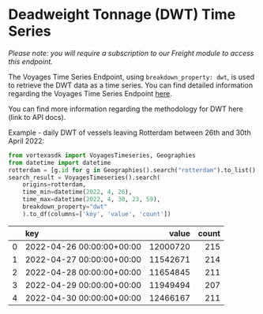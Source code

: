 # Deadweight Tonnage (DWT) Time Series

_Please note: you will require a subscription to our Freight module to access this endpoint._

The Voyages Time Series Endpoint, using `breakdown_property: dwt`, is used to retrieve the DWT data as a time series. You can find detailed information regarding the Voyages Time Series Endpoint [here](/endpoints/voyages_timeseries).

You can find more information regarding the methodology for DWT here (link to API docs).

Example - daily DWT of vessels leaving Rotterdam between 26th and 30th April 2022:

```python
from vortexasdk import VoyagesTimeseries, Geographies
from datetime import datetime
rotterdam = [g.id for g in Geographies().search("rotterdam").to_list() if "port" in g.layer]
search_result = VoyagesTimeseries().search(
    origins=rotterdam,
    time_min=datetime(2022, 4, 26),
    time_max=datetime(2022, 4, 30, 23, 59),
    breakdown_property="dwt"
    ).to_df(columns=['key', 'value', 'count'])

```

|     | key                       |    value | count |
| --: | :------------------------ | -------: | ----: |
|   0 | 2022-04-26 00:00:00+00:00 | 12000720 |   215 |
|   1 | 2022-04-27 00:00:00+00:00 | 11542671 |   214 |
|   2 | 2022-04-28 00:00:00+00:00 | 11654845 |   211 |
|   3 | 2022-04-29 00:00:00+00:00 | 11949494 |   207 |
|   4 | 2022-04-30 00:00:00+00:00 | 12466167 |   211 |

```

```
